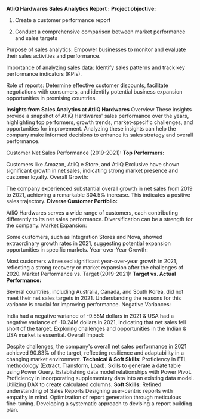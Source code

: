 **AtliQ Hardwares Sales Analytics Report :**
**Project objective:**

1. Create a customer performance report

2. Conduct a comprehensive comparison between market performance and sales targets

Purpose of sales analytics: Empower businesses to monitor and evaluate their sales activities and performance.

Importance of analyzing sales data: Identify sales patterns and track key performance indicators (KPIs).

Role of reports: Determine effective customer discounts, facilitate negotiations with consumers, and identify potential business expansion opportunities in promising countries.

**Insights from Sales Analytics at AtliQ Hardwares**
Overview
These insights provide a snapshot of AtliQ Hardwares' sales performance over the years, highlighting top performers, growth trends, market-specific challenges, and opportunities for improvement. Analyzing these insights can help the company make informed decisions to enhance its sales strategy and overall performance.

Customer Net Sales Performance (2019-2021):
**Top Performers:**

Customers like Amazon, AtliQ e Store, and AtliQ Exclusive have shown significant growth in net sales, indicating strong market presence and customer loyalty.
Overall Growth:

The company experienced substantial overall growth in net sales from 2019 to 2021, achieving a remarkable 304.5% increase. This indicates a positive sales trajectory.
**Diverse Customer Portfolio:**

AtliQ Hardwares serves a wide range of customers, each contributing differently to its net sales performance. Diversification can be a strength for the company.
Market Expansion:

Some customers, such as Integration Stores and Nova, showed extraordinary growth rates in 2021, suggesting potential expansion opportunities in specific markets.
Year-over-Year Growth:

Most customers witnessed significant year-over-year growth in 2021, reflecting a strong recovery or market expansion after the challenges of 2020.
Market Performance vs. Target (2019-2021):
**Target vs. Actual Performance:**

Several countries, including Australia, Canada, and South Korea, did not meet their net sales targets in 2021. Understanding the reasons for this variance is crucial for improving performance.
Negative Variances:

India had a negative variance of -9.55M dollars in 2021 & USA had a negative variance of -10.24M dollars in 2021, indicating that net sales fell short of the target. Exploring challenges and opportunities in the Indian & USA market is essential.
Overall Impact:

Despite challenges, the company's overall net sales performance in 2021 achieved 90.83% of the target, reflecting resilience and adaptability in a changing market environment.
**Technical & Soft Skills:**
 Proficiency in ETL methodology (Extract, Transform, Load).
 Skills to generate a date table using Power Query.
 Establishing data model relationships with Power Pivot.
 Proficiency in incorporating supplementary data into an existing data model.
 Utilizing DAX to create calculated columns.
 **Soft Skills:**
 Refined understanding of Sales Reports
 Designing user-centric reports with empathy in mind.
 Optimization of report generation through meticulous fine-tuning.
 Developing a systematic approach to devising a report building plan.

